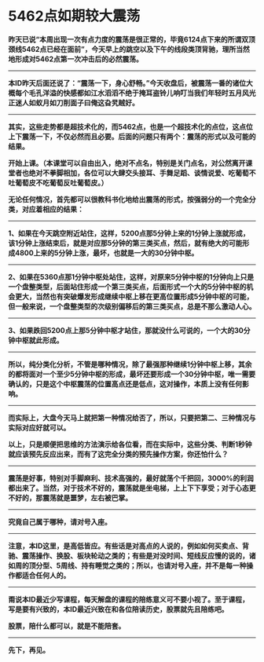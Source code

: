 5462点如期较大震荡
====

			

**昨天已说“本周出现一次有点力度的震荡是很正常的，毕竟6124点下来的所谓双顶颈线5462点已经在面前”，今天早上的跳空以及下午的线段类顶背驰，理所当然地形成对5462点第一次冲击后的必然震荡。**

** **

**本ID昨天后面还说了：“震荡一下，身心舒畅。”今天收盘后，被震荡一番的诸位大概每个毛孔洋溢的快感都如江水滔滔不绝于掩耳盗铃儿响叮当我们年轻时五月风光正迷人如蚁月如刀削面子曰俺这旮旯贼好。**

** **

**其实，这些走势都是超技术化的，而5462点，也是一个超技术化的点位，这点位上下震荡一下，不仅必然而且必要。后面的问题只有两个：震荡的形式以及可能的结果。**

**开始上课。（本课堂可以自由出入，绝对不点名，特别是关门点名，对公然离开课堂者也绝对不拳脚相加，各位可以大肆交头接耳、手舞足蹈、谈情说爱、吃葡萄不吐葡萄皮不吃葡萄反吐葡萄皮。）**

**无论任何情况，首先都可以很教科书化地给出震荡的形式，按强弱分的一个完全分类，对应着相应的结果：**

** **

**1、如果在今天跳空附近站住，这样，5200点那5分钟上来的1分钟上涨就形成，该1分钟上涨结束后，就是对应那5分钟的第三类买点，然后，就有绝大的可能形成4800上来的5分钟上涨，最坏，也就是一大的30分钟中枢。**

** **

**2、如果在5360点那1分钟中枢处站住，这样，对原来5分钟中枢的1分钟向上只是一个盘整类型，后面站住形成一个第三类买点，后面形式一个大的5分钟中枢的机会更大，当然也有突破爆发形成继续中枢上移在更高位置形成5分钟中枢的可能，但一般来说，一个盘整类型的次级别偏移后的第三类买点，总是不那么激动人心。**

** **

**3、如果跌回5200点上那5分钟中枢才站住，那就没什么可说的，一个大的30分钟中枢就此形成。**

** **

**所以，纯分类化分析，不管是哪种情况，除了最强那种继续1分钟中枢上移，其余的都将面对一个至少5分钟中枢的形成，最坏还要形成一个30分钟中枢，唯一需要确认的，只是这个中枢震荡的位置高点还是低点，这对操作，本质上没有任何影响。**

** **

**而实际上，大盘今天马上就把第一种情况给否了，所以，只要把第二、三种情况与实际对应好就可以。**

**以上，只是顺便把思维的方法演示给各位看，而在实际中，这些分类、判断1秒钟就应该预先反应出来，而有了这完全分类的预先操作方案，你还怕什么？**

** **

**震荡是好事，特别对手脚麻利、技术高强的，最好就荡个千把回，3000%的利润都出来了。当然，对于技术不好的，震荡就是坐电梯，上上下下享受；对于心态更不好的，那震荡就是噩梦，左右被巴掌。**

** **

**究竟自己属于哪种，请对号入座。**

** **

**注意，本ID这里，是高低皆应。有些话是对高点的人说的，例如如何买卖点、背驰、震荡操作、换股、板块轮动之类的；有些是对没时间、短线反应慢的说的，诸如周的顶分型、5周线、持有睡觉之类的；所以，也请对号入座，并不是每一种操作都适合任何人的。**

** **

**甭说本ID最近少写课程，每天解盘的课程的陪练意义可不要小视了。至于课程，写是要有兴致的，本ID最近兴致在和各位陪读历史，股票就先且陪练吧。**

**股票，陪什么都可以，就是不能陪套。**

** **

**先下，再见。**
